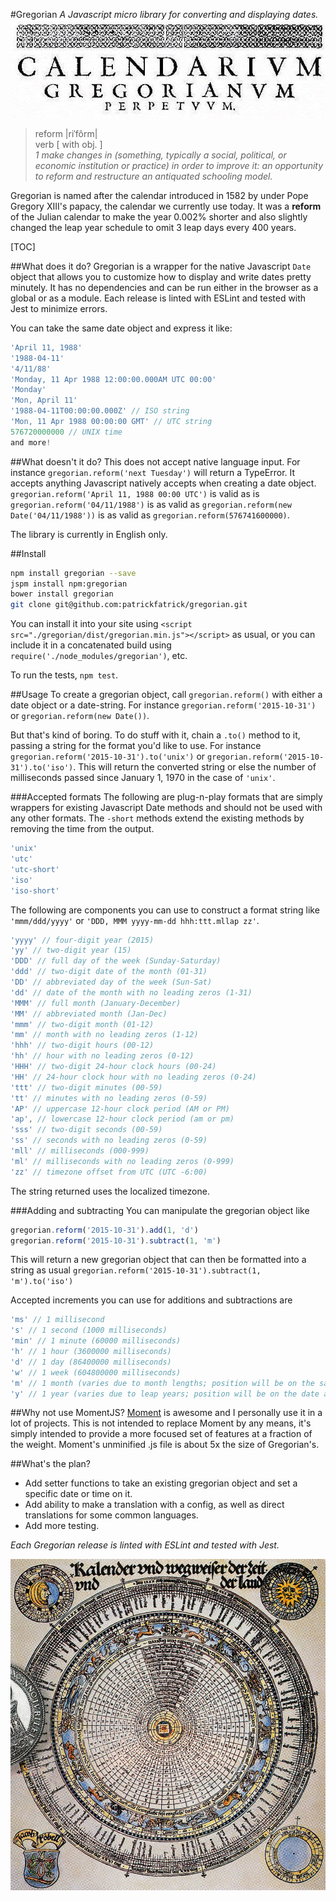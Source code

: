 #Gregorian
_A Javascript micro library for converting and displaying dates._
![Gregorian Page](./images/gregorian-page.jpg)

>reform |riˈfôrm|  
>verb [ with obj. ]  
>_1 make changes in (something, typically a social, political, or economic institution or practice) in order to improve it: an opportunity to reform and restructure an antiquated schooling model._

Gregorian is named after the calendar introduced in 1582 by under Pope Gregory XIII's papacy, the calendar we currently use today. It was a **reform** of the Julian calendar to make the year 0.002% shorter and also slightly changed the leap year schedule to omit 3 leap days every 400 years.

[TOC]

##What does it do?
Gregorian is a wrapper for the native Javascript `Date` object that allows you to customize how to display and write dates pretty minutely. It has no dependencies and can be run either in the browser as a global or as a module. Each release is linted with ESLint and tested with Jest to minimize errors.

You can take the same date object and express it like:

```javascript
'April 11, 1988'
'1988-04-11'
'4/11/88'
'Monday, 11 Apr 1988 12:00:00.000AM UTC 00:00'
'Monday'
'Mon, April 11'
'1988-04-11T00:00:00.000Z' // ISO string
'Mon, 11 Apr 1988 00:00:00 GMT' // UTC string
576720000000 // UNIX time
and more!
```

##What doesn't it do?
This does not accept native language input. For instance `gregorian.reform('next Tuesday')` will return a TypeError.
It accepts anything Javascript natively accepts when creating a date object. `gregorian.reform('April 11, 1988 00:00 UTC')` is valid as is `gregorian.reform('04/11/1988')` is as valid as `gregorian.reform(new Date('04/11/1988'))` is as valid as `gregorian.reform(576741600000)`.

The library is currently in English only.

##Install

```bash
npm install gregorian --save
jspm install npm:gregorian
bower install gregorian
git clone git@github.com:patrickfatrick/gregorian.git
```

You can install it into your site using `<script src="./gregorian/dist/gregorian.min.js"></script>` as usual, or you can include it in a concatenated build using `require('./node_modules/gregorian')`, etc.

To run the tests, `npm test`.

##Usage
To create a gregorian object, call `gregorian.reform()` with either a date object or a date-string. For instance `gregorian.reform('2015-10-31')` or `gregorian.reform(new Date())`.

But that's kind of boring. To do stuff with it, chain a `.to()` method to it, passing a string for the format you'd like to use. For instance `gregorian.reform('2015-10-31').to('unix')` or `gregorian.reform('2015-10-31').to('iso')`. This will return the converted string or else the number of milliseconds passed since January 1, 1970 in the case of `'unix'`.

###Accepted formats
The following are plug-n-play formats that are simply wrappers for existing Javascript Date methods and should not be used with any other formats. The `-short` methods extend the existing methods by removing the time from the output.

```javascript
'unix'
'utc'
'utc-short'
'iso'
'iso-short'
```

The following are components you can use to construct a format string like `'mmm/ddd/yyyy'` or `'DDD, MMM yyyy-mm-dd hhh:ttt.mllap zz'`.

```javascript
'yyyy' // four-digit year (2015)
'yy' // two-digit year (15)
'DDD' // full day of the week (Sunday-Saturday)
'ddd' // two-digit date of the month (01-31)
'DD' // abbreviated day of the week (Sun-Sat)
'dd' // date of the month with no leading zeros (1-31)
'MMM' // full month (January-December)
'MM' // abbreviated month (Jan-Dec)
'mmm' // two-digit month (01-12)
'mm' // month with no leading zeros (1-12)
'hhh' // two-digit hours (00-12)
'hh' // hour with no leading zeros (0-12)
'HHH' // two-digit 24-hour clock hours (00-24)
'HH' // 24-hour clock hour with no leading zeros (0-24)
'ttt' // two-digit minutes (00-59)
'tt' // minutes with no leading zeros (0-59)
'AP' // uppercase 12-hour clock period (AM or PM)
'ap', // lowercase 12-hour clock period (am or pm)
'sss' // two-digit seconds (00-59)
'ss' // seconds with no leading zeros (0-59)
'mll' // milliseconds (000-999)
'ml' // milliseconds with no leading zeros (0-999)
'zz' // timezone offset from UTC (UTC -6:00)
```

The string returned uses the localized timezone.

###Adding and subtracting
You can manipulate the gregorian object like 

```javascript
gregorian.reform('2015-10-31').add(1, 'd')
gregorian.reform('2015-10-31').subtract(1, 'm')
```

This will return a new gregorian object that can then be formatted into a string as usual `gregorian.reform('2015-10-31').subtract(1, 'm').to('iso')`

Accepted increments you can use for additions and subtractions are

```javascript
'ms' // 1 millisecond
's' // 1 second (1000 milliseconds)
'min' // 1 minute (60000 milliseconds)
'h' // 1 hour (3600000 milliseconds)
'd' // 1 day (86400000 milliseconds)
'w' // 1 week (604800000 milliseconds)
'm' // 1 month (varies due to month lengths; position will be on the same date and time of the month)
'y' // 1 year (varies due to leap years; position will be on the date and time of the year)
```

##Why not use MomentJS?
[Moment](http://momentjs.com/) is awesome and I personally use it in a lot of projects. This is not intended to replace Moment by any means, it's simply intended to provide a more focused set of features at a fraction of the weight. Moment's unminified .js file is about 5x the size of Gregorian's.

##What's the plan?

- Add setter functions to take an existing gregorian object and set a specific date or time on it.
- Add ability to make a translation with a config, as well as direct translations for some common languages.
- Add more testing.

_Each Gregorian release is linted with ESLint and tested with Jest._

![Gregorian Calendar](./images/gregorian-calendar.jpg)
